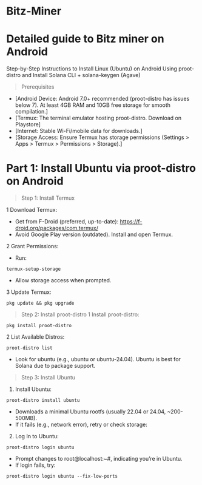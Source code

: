 # Bitz-Miner
# Detailed guide to Bitz miner on Android
Step-by-Step Instructions to Install Linux (Ubuntu) on Android Using proot-distro and Install Solana CLI + solana-keygen (Agave)
> Prerequisites
- [Android Device: Android 7.0+ recommended (proot-distro has issues below 7). At least 4GB RAM and 10GB free storage for smooth compilation.] 
- [Termux: The terminal emulator hosting proot-distro. Download on Playstore] 
- [Internet: Stable Wi-Fi/mobile data for downloads.] 
- [Storage Access: Ensure Termux has storage permissions (Settings > Apps > Termux > Permissions > Storage).]

# Part 1: Install Ubuntu via proot-distro on Android 
> Step 1: Install Termux

1 Download Termux:
- Get from F-Droid (preferred, up-to-date): https://f-droid.org/packages/com.termux/
- Avoid Google Play version (outdated).
Install and open Termux.

2 Grant Permissions:
- Run:
```
termux-setup-storage
```
- Allow storage access when prompted.

3 Update Termux:
```
pkg update && pkg upgrade
```
> Step 2: Install proot-distro
1 Install proot-distro:
```
pkg install proot-distro
```
2 List Available Distros:
```
proot-distro list
```
- Look for ubuntu (e.g., ubuntu or ubuntu-24.04). Ubuntu is best for Solana due to package support.

> Step 3: Install Ubuntu
1. Install Ubuntu:
```
proot-distro install ubuntu
```
- Downloads a minimal Ubuntu rootfs (usually 22.04 or 24.04, ~200-500MB).
- If it fails (e.g., network error), retry or check storage:
2. Log In to Ubuntu:
```
proot-distro login ubuntu
```
- Prompt changes to root@localhost:~#, indicating you’re in Ubuntu.
- If login fails, try:
```
proot-distro login ubuntu --fix-low-ports
```